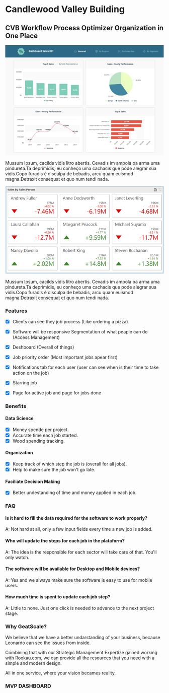 # Candlewood Valley Building

## CVB Workflow Process Optimizer            Organization in One Place

![](<.gitbook/assets/image (2).png>)

Mussum Ipsum, cacilds vidis litro abertis. Cevadis im ampola pa arma uma pindureta.Tá deprimidis, eu conheço uma cachacis que pode alegrar sua vidis.Copo furadis é disculpa de bebadis, arcu quam euismod magna.Detraxit consequat et quo num tendi nada.



![](.gitbook/assets/image.png)

Mussum Ipsum, cacilds vidis litro abertis. Cevadis im ampola pa arma uma pindureta.Tá deprimidis, eu conheço uma cachacis que pode alegrar sua vidis.Copo furadis é disculpa de bebadis, arcu quam euismod magna.Detraxit consequat et quo num tendi nada.

### Features

* [x] Clients can see they job process (Like ordering a pizza)
* [x] Software will be responsive Segmentation of what peaple can do (Access Management)
* [x] Deshboard (Overall of things)
* [x] Job priority order (Most important jobs apear first)
* [x] Notifications tab for each user (user can see when is their time to take action on the job)&#x20;
* [x] Starring job
* [x] Page for active job and page for jobs done



### Benefits

#### Data Science

* [x] Money spende per project.
* [x] Accurate time each job started.
* [x] Wood spending tracking.

#### Organization

* [x] Keep track of which step the job is (overall for all jobs).
* [x] Help to make sure the job won't go late.

#### Faciliate Decision Making

* [x] Better undestanding of time and money applied in each job.



### FAQ

#### Is it hard to fill the data required for the software to work properly?

A: Not hard at all, only a few input fields every time a new job is added.

#### Who will update the steps for each job in the plataform?

A: The idea is the responsible for each sector will take care of that. You'll only watch.

#### The software will be available for Desktop and Mobile devices?

A: Yes and we always make sure the software is easy to use for mobile users.

#### How much time is spent to update each job step?

A: Little to none. Just one click is needed to advance to the next project stage.



### Why GeatScale?

We believe that we have a better undarstanding of your business, because Leonardo can see the issues from inside.&#x20;

Combining that with our Strategic Management Expertize gained working with Rookau.com, we can provide all the resources that you need with a simple and modern design.



All in one service, where your vision becames reality.



### MVP DASHBOARD
